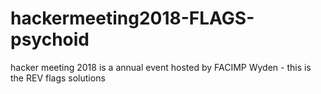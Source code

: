 # hackermeeting2018-FLAGS-psychoid
hacker meeting 2018 is a annual event hosted by FACIMP Wyden - this is the REV flags solutions
